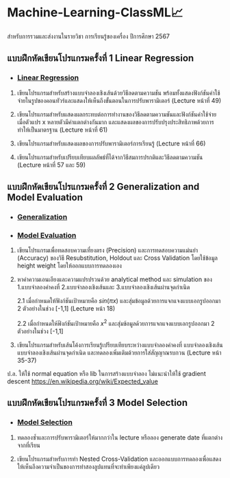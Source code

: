 # Machine-Learning-ClassML📈

สำหรับการรวมและส่งงานในรายวิชา การเรียนรู้ของเครื่อง ปีการศึกษา 2567

## แบบฝึกหัดเขียนโปรแกรมครั้งที่ 1 Linear Regression
- ### [Linear Regression](https://github.com/MLol-3/Machine-learning-class67/tree/b37a33e434a4bc87d03d3c083c3ef68f6618a8bc/Linear%20Regression)
1. เขียนโปรแกรมสำหรับสร้างแบบจำลองเชิงเส้นด้วยวิธีลดตามความชัน พร้อมทั้งแสดงฟังก์ชันค่าใช้จ่ายในรูปของคอนทัวร์และแสดงให้เห็นถึงขั้นตอนในการปรับพารามิเตอร์ (Lecture หน้าที่ 49)

2. เขียนโปรแกรมสำหรับแสดงผลกระทบต่อการทำงานของวิธีลดตามความชันและฟังก์ชันค่าใช้จ่าย เมื่อตัวแปร x หลายตัวมีค่าแตกต่างกันมาก และแสดงผลของการปรับปรุงประสิทธิภาพด้วยการทำให้เป็นมาตรฐาน (Lecture หน้าที่ 61)

3. เขียนโปรแกรมสำหรับแสดงผลของการปรับพารามิเตอร์การเรียนรู้ (Lecture หน้าที่ 66)

4. เขียนโปรแกรมสำหรับเปรียบเทียบผลลัพธ์ที่ได้จากวิธีสมการปรกติและวิธีลดตามความชัน (Lecture หน้าที่ 57 และ 59)

## แบบฝึกหัดเขียนโปรแกรมครั้งที่ 2 Generalization and Model Evaluation
- ### [Generalization](https://github.com/MLol-3/Machine-learning-class67/tree/b37a33e434a4bc87d03d3c083c3ef68f6618a8bc/Generalization)
- ### [Model Evaluation](https://github.com/MLol-3/Machine-learning-class67/tree/b37a33e434a4bc87d03d3c083c3ef68f6618a8bc/Model-Evaluation)
1. เขียนโปรแกรมเพื่อทดสอบความเที่ยงตรง (Precision) และการทดสอบความแม่นยํา (Accuracy) ของวิธี Resubstitution, Holdout และ Cross Validation โดยใช้ข้อมูล height weight โดยให้ออกแบบการทดลองเอง 


2. หาค่าความเอนเอียงและความแปรปรวนด้วย analytical method และ simulation ของ 1.แบบจำลองค่าคงที่ 2.แบบจำลองเชิงเส้นและ 3.แบบจำลองเชิงเส้นผ่านจุดกำเนิด

    2.1 เมื่อกำหนดให้ฟังก์ชันเป้าหมายคือ $sin(\pi x)$ และสุ่มข้อมูลด้วยการแจกแจงแบบเอกรูปออกมา 2 ตัวอย่างในช่วง [-1,1] (Lecture หน้า 18)

    2.2 เมื่อกำหนดให้ฟังก์ชันเป้าหมายคือ $x^2$ และสุ่มข้อมูลด้วยการแจกแจงแบบเอกรูปออกมา 2 ตัวอย่างในช่วง [-1,1] 

3. เขียนโปรแกรมสำหรับเส้นโค้งการเรียนรู้เปรียบเทียบระหว่างแบบจำลองค่าคงที่ แบบจำลองเชิงเส้น แบบจำลองเชิงเส้นผ่านจุดกำเนิด และทดลองเพิ่มเติมด้วยการใส่สัญญาณรบกวน (Lecture หน้า 35-37)

ป.ล. ให้ใช้ normal equation หรือ lib ในการสร้างแบบจำลอง ไม่แนะนำให้ใช้ gradient descent
https://en.wikipedia.org/wiki/Expected_value

## แบบฝึกหัดเขียนโปรแกรมครั้งที่ 3 Model Selection
- ### [Model Selection](https://github.com/MLol-3/Machine-learning-class67/tree/28ae5f71d14d98e125390c7d956ea2edd2da20c1/Model%20Selection)
1. ทดลองซ้ำและการปรับพารามิเตอร์ให้มากกว่าใน lecture หรือลอง generate date ที่แตกต่างจากที่เรียน

2. เขียนโปรแกรมสำหรับการทำ Nested Cross-Validation และออกแบบการทดลองเพื่อแสดงให้เห็นถึงความจำเป็นของการทำสองลูปแทนที่จะทำเพียงแค่ลูปเดียว

